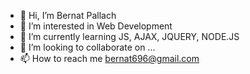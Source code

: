 - 👋 Hi, I’m Bernat Pallach
- 👀 I’m interested in Web Development
- 🌱 I’m currently learning JS, AJAX, JQUERY, NODE.JS
- 💞️ I’m looking to collaborate on ...
- 📫 How to reach me bernat696@gmail.com

<!---
berni696/berni696 is a ✨ special ✨ repository because its `README.md` (this file) appears on your GitHub profile.
You can click the Preview link to take a look at your changes.
--->

